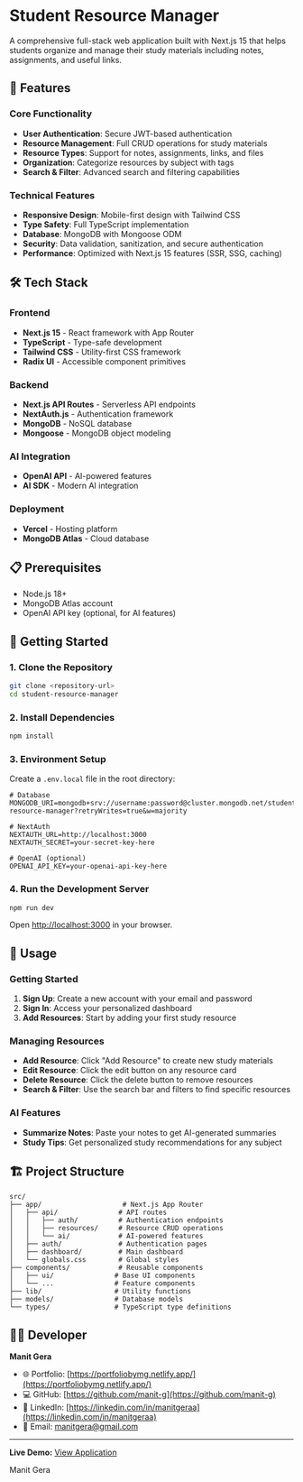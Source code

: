 # Student Resource Manager

A comprehensive full-stack web application built with Next.js 15 that helps students organize and manage their study materials including notes, assignments, and useful links.

## 🚀 Features

### Core Functionality
- **User Authentication**: Secure JWT-based authentication
- **Resource Management**: Full CRUD operations for study materials
- **Resource Types**: Support for notes, assignments, links, and files
- **Organization**: Categorize resources by subject with tags
- **Search & Filter**: Advanced search and filtering capabilities


### Technical Features
- **Responsive Design**: Mobile-first design with Tailwind CSS
- **Type Safety**: Full TypeScript implementation
- **Database**: MongoDB with Mongoose ODM
- **Security**: Data validation, sanitization, and secure authentication
- **Performance**: Optimized with Next.js 15 features (SSR, SSG, caching)

## 🛠️ Tech Stack

### Frontend
- **Next.js 15** - React framework with App Router
- **TypeScript** - Type-safe development
- **Tailwind CSS** - Utility-first CSS framework
- **Radix UI** - Accessible component primitives

### Backend
- **Next.js API Routes** - Serverless API endpoints
- **NextAuth.js** - Authentication framework
- **MongoDB** - NoSQL database
- **Mongoose** - MongoDB object modeling

### AI Integration
- **OpenAI API** - AI-powered features
- **AI SDK** - Modern AI integration

### Deployment
- **Vercel** - Hosting platform
- **MongoDB Atlas** - Cloud database

## 📋 Prerequisites

- Node.js 18+ 
- MongoDB Atlas account
- OpenAI API key (optional, for AI features)

## 🚀 Getting Started

### 1. Clone the Repository
```bash
git clone <repository-url>
cd student-resource-manager
```

### 2. Install Dependencies
```bash
npm install
```

### 3. Environment Setup
Create a `.env.local` file in the root directory:

```env
# Database
MONGODB_URI=mongodb+srv://username:password@cluster.mongodb.net/student-resource-manager?retryWrites=true&w=majority

# NextAuth
NEXTAUTH_URL=http://localhost:3000
NEXTAUTH_SECRET=your-secret-key-here

# OpenAI (optional)
OPENAI_API_KEY=your-openai-api-key-here
```

### 4. Run the Development Server
```bash
npm run dev
```

Open [http://localhost:3000](http://localhost:3000) in your browser.

## 📱 Usage

### Getting Started
1. **Sign Up**: Create a new account with your email and password
2. **Sign In**: Access your personalized dashboard
3. **Add Resources**: Start by adding your first study resource

### Managing Resources
- **Add Resource**: Click "Add Resource" to create new study materials
- **Edit Resource**: Click the edit button on any resource card
- **Delete Resource**: Click the delete button to remove resources
- **Search & Filter**: Use the search bar and filters to find specific resources

### AI Features
- **Summarize Notes**: Paste your notes to get AI-generated summaries
- **Study Tips**: Get personalized study recommendations for any subject

## 🏗️ Project Structure

```
src/
├── app/                    # Next.js App Router
│   ├── api/               # API routes
│   │   ├── auth/          # Authentication endpoints
│   │   ├── resources/     # Resource CRUD operations
│   │   └── ai/            # AI-powered features
│   ├── auth/              # Authentication pages
│   ├── dashboard/         # Main dashboard
│   └── globals.css        # Global styles
├── components/            # Reusable components
│   ├── ui/               # Base UI components
│   └── ...               # Feature components
├── lib/                  # Utility functions
├── models/               # Database models
└── types/                # TypeScript type definitions
```



## 👨‍💻 Developer

**Manit Gera**
- 🌐 Portfolio: [https://portfoliobymg.netlify.app/](https://portfoliobymg.netlify.app/)
- 💻 GitHub: [https://github.com/manit-g](https://github.com/manit-g)
- 💼 LinkedIn: [https://linkedin.com/in/manitgeraa](https://linkedin.com/in/manitgeraa)
- 📧 Email: manitgera@gmail.com

---

**Live Demo:** [View Application](https://studentresourcemanagerbymg.vercel.app)



Manit Gera